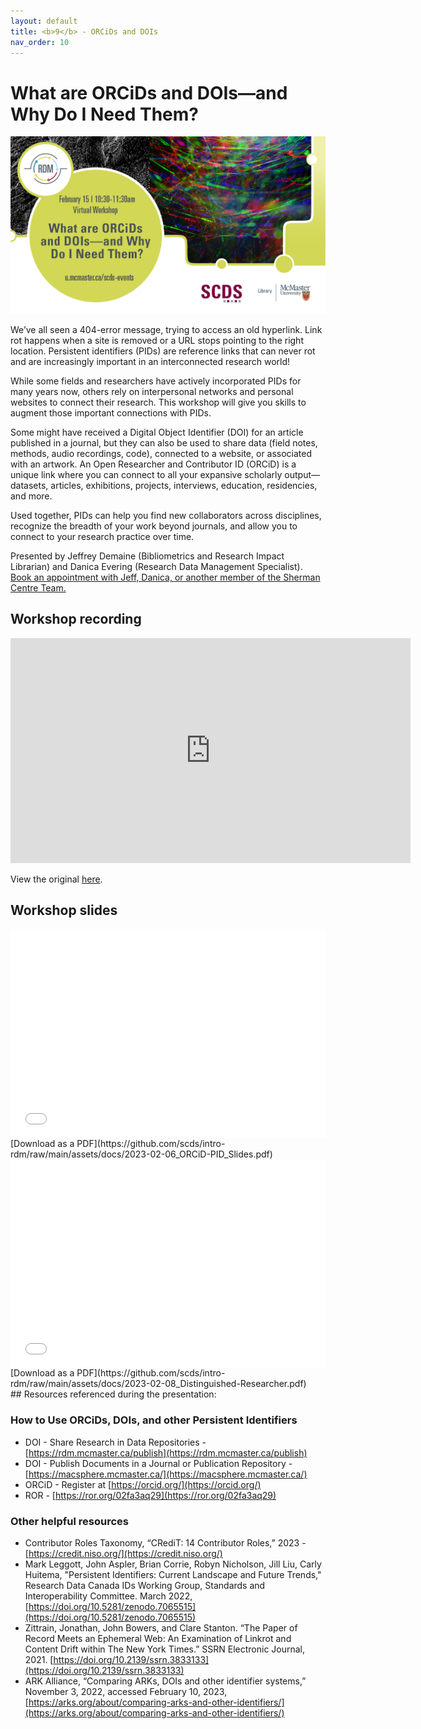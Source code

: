 ```yaml
---
layout: default
title: <b>9</b> - ORCiDs and DOIs
nav_order: 10
---
```


# What are ORCiDs and DOIs—and Why Do I Need Them?

<img alt="DOI and ORCiD webinar advert graphic" style="border-width:0" src="https://github.com/scds/intro-rdm/raw/main/assets/img/orcid-doi.png">

We’ve all seen a 404-error message, trying to access an old hyperlink. Link rot happens when a site is removed or a URL stops pointing to the right location. Persistent identifiers (PIDs) are reference links that can never rot and are increasingly important in an interconnected research world!

While some fields and researchers have actively incorporated PIDs for many years now, others rely on interpersonal networks and personal websites to connect their research. This workshop will give you skills to augment those important connections with PIDs.

Some might have received a Digital Object Identifier (DOI) for an article published in a journal, but they can also be used to share data (field notes, methods, audio recordings, code), connected to a website, or associated with an artwork. An Open Researcher and Contributor ID (ORCiD) is a unique link where you can connect to all your expansive scholarly output—datasets, articles, exhibitions, projects, interviews, education, residencies, and more.

Used together, PIDs can help you find new collaborators across disciplines, recognize the breadth of your work beyond journals, and allow you to connect to your research practice over time.

Presented by Jeffrey Demaine (Bibliometrics and Research Impact Librarian) and Danica Evering (Research Data Management Specialist).
[Book an appointment with Jeff, Danica, or another member of the Sherman Centre Team.](https://libcal.mcmaster.ca/appointments/)

## Workshop recording

<iframe height="360" width="640" allowfullscreen frameborder=0 src="https://echo360.ca/media/285d780b-9635-4bb2-a6ef-1a26b6371706/public"></iframe>

View the original [here](https://echo360.ca/media/285d780b-9635-4bb2-a6ef-1a26b6371706/public).

## Workshop slides

<div style="position:relative;padding-top:66.25%;">
<iframe src="//docs.google.com/viewer?url=https://github.com/scds/intro-rdm/raw/main/assets/docs/2023-02-06_ORCiD-PID_Slides.pdf?dl=0&hl=en_US&embedded=true" class="gde-frame" style="position:absolute;top:0;left:0;width:100%;height:100%;border:none;" scrolling="no"></iframe>
</div>
[Download as a PDF](https://github.com/scds/intro-rdm/raw/main/assets/docs/2023-02-06_ORCiD-PID_Slides.pdf)
<br>
<div style="position:relative;padding-top:66.25%;">
<iframe src="//docs.google.com/viewer?url=https://github.com/scds/intro-rdm/raw/main/assets/docs/2023-02-08_Distinguished-Researcher.pdf?dl=0&hl=en_US&embedded=true" class="gde-frame" style="position:absolute;top:0;left:0;width:100%;height:100%;border:none;" scrolling="no"></iframe>
</div>
[Download as a PDF](https://github.com/scds/intro-rdm/raw/main/assets/docs/2023-02-08_Distinguished-Researcher.pdf)
<br>
## Resources referenced during the presentation:

### How to Use ORCiDs, DOIs, and other Persistent Identifiers
* DOI - Share Research in Data Repositories - [https://rdm.mcmaster.ca/publish](https://rdm.mcmaster.ca/publish)
* DOI - Publish Documents in a Journal or Publication Repository - [https://macsphere.mcmaster.ca/](https://macsphere.mcmaster.ca/)
* ORCiD - Register at [https://orcid.org/](https://orcid.org/)
* ROR - [https://ror.org/02fa3aq29](https://ror.org/02fa3aq29)

### Other helpful resources
* Contributor Roles Taxonomy, “CRediT: 14 Contributor Roles,” 2023 - [https://credit.niso.org/](https://credit.niso.org/)
* Mark Leggott, John Aspler, Brian Corrie, Robyn Nicholson, Jill Liu, Carly Huitema, "Persistent Identifiers: Current Landscape and Future Trends," Research Data Canada IDs Working Group, Standards and Interoperability Committee. March 2022, [https://doi.org/10.5281/zenodo.7065515](https://doi.org/10.5281/zenodo.7065515)
* Zittrain, Jonathan, John Bowers, and Clare Stanton. “The Paper of Record Meets an Ephemeral Web: An Examination of Linkrot and Content Drift within The New York Times.” SSRN Electronic Journal, 2021. [https://doi.org/10.2139/ssrn.3833133](https://doi.org/10.2139/ssrn.3833133)
* ARK Alliance, “Comparing ARKs, DOIs and other identifier systems,” November 3, 2022, accessed February 10, 2023, [https://arks.org/about/comparing-arks-and-other-identifiers/](https://arks.org/about/comparing-arks-and-other-identifiers/)
